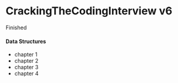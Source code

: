 # CrackingTheCodingInterview v6

Finished

#### Data Structures
 - chapter 1
 - chapter 2
 - chapter 3
 - chapter 4
